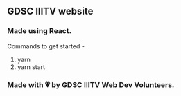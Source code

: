 ## GDSC IIITV website

### Made using React.

Commands to get started -
1. yarn
2. yarn start

### Made with 💗 by GDSC IIITV Web Dev Volunteers.
